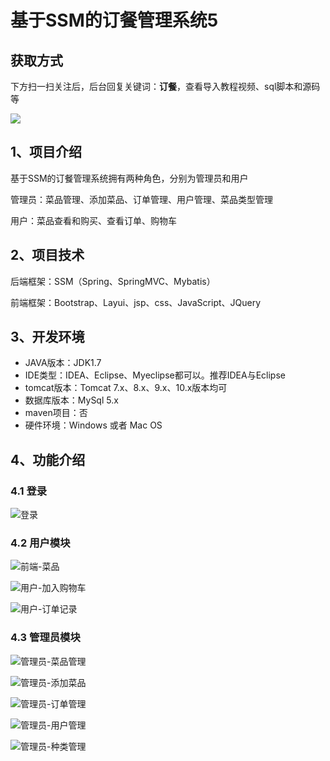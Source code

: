 # 基于SSM的订餐管理系统5

## 获取方式

下方扫一扫关注后，后台回复关键词：**订餐**，查看导入教程视频、sql脚本和源码等

 ![](https://www.codeshop.fun/Typora-Images/202205281253739.png)

## 1、项目介绍

基于SSM的订餐管理系统拥有两种角色，分别为管理员和用户

管理员：菜品管理、添加菜品、订单管理、用户管理、菜品类型管理

用户：菜品查看和购买、查看订单、购物车


## 2、项目技术

后端框架：SSM（Spring、SpringMVC、Mybatis）

前端框架：Bootstrap、Layui、jsp、css、JavaScript、JQuery

## 3、开发环境

- JAVA版本：JDK1.7
- IDE类型：IDEA、Eclipse、Myeclipse都可以。推荐IDEA与Eclipse
- tomcat版本：Tomcat 7.x、8.x、9.x、10.x版本均可
- 数据库版本：MySql 5.x
- maven项目：否
- 硬件环境：Windows 或者 Mac OS


## 4、功能介绍

### 4.1 登录

![登录](https://www.codeshop.fun/Typora-Images/202206102248074.jpg)

### 4.2 用户模块

![前端-菜品](https://www.codeshop.fun/Typora-Images/202206102248049.jpg)

![用户-加入购物车](https://www.codeshop.fun/Typora-Images/202206102248651.jpg)

![用户-订单记录](https://www.codeshop.fun/Typora-Images/202206102248263.jpg)

### 4.3 管理员模块

![管理员-菜品管理](https://www.codeshop.fun/Typora-Images/202206102248750.jpg)

![管理员-添加菜品](https://www.codeshop.fun/Typora-Images/202206102248508.jpg)

![管理员-订单管理](https://www.codeshop.fun/Typora-Images/202206102248861.jpg)

![管理员-用户管理](https://www.codeshop.fun/Typora-Images/202206102248484.jpg)

![管理员-种类管理](https://www.codeshop.fun/Typora-Images/202206102248560.jpg)

